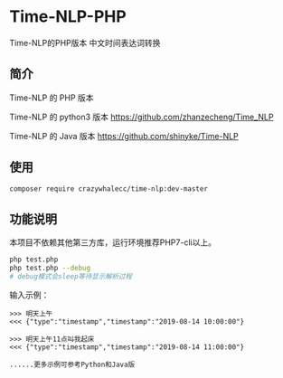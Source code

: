 # Time-NLP-PHP
Time-NLP的PHP版本 中文时间表达词转换

## 简介
Time-NLP 的 PHP 版本

Time-NLP 的 python3 版本 https://github.com/zhanzecheng/Time_NLP

Time-NLP 的 Java 版本 https://github.com/shinyke/Time-NLP

## 使用
```bash
composer require crazywhalecc/time-nlp:dev-master
```

## 功能说明
本项目不依赖其他第三方库，运行环境推荐PHP7-cli以上。
```bash
php test.php
php test.php --debug
# debug模式会sleep等待显示解析过程
```
输入示例：
```
>>> 明天上午
<<< {"type":"timestamp","timestamp":"2019-08-14 10:00:00"}

>>> 明天上午11点叫我起床
<<< {"type":"timestamp","timestamp":"2019-08-14 11:00:00"}

......更多示例可参考Python和Java版
```
